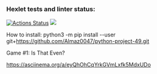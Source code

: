 ### Hexlet tests and linter status:
[![Actions Status](https://github.com/Almaz0047/python-project-49/actions/workflows/hexlet-check.yml/badge.svg)](https://github.com/Almaz0047/python-project-49/actions)
<a href="https://codeclimate.com/github/Almaz0047/python-project-49/maintainability"><img src="https://api.codeclimate.com/v1/badges/46637456dc73b9047786/maintainability" /></a>

How to install:
python3 -m pip install --user git+https://github.com/Almaz0047/python-project-49.git

Game #1: Is That Even?

https://asciinema.org/a/eyQhOhCqYrkGVmLxfk5MdxUDo
